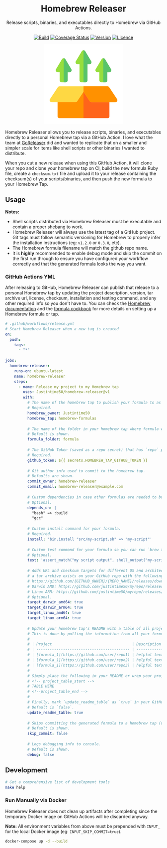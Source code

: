 <div align="center">

# Homebrew Releaser

Release scripts, binaries, and executables directly to Homebrew via GitHub Actions.

[![Build](https://github.com/Justintime50/homebrew-releaser/workflows/build/badge.svg)](https://github.com/Justintime50/homebrew-releaser/actions)
[![Coverage Status](https://coveralls.io/repos/github/Justintime50/homebrew-releaser/badge.svg?branch=main)](https://coveralls.io/github/Justintime50/homebrew-releaser?branch=main)
[![Version](https://img.shields.io/github/v/tag/justintime50/homebrew-releaser)](https://github.com/justintime50/homebrew-releaser/releases)
[![Licence](https://img.shields.io/github/license/Justintime50/homebrew-releaser)](LICENSE)

<img src="https://raw.githubusercontent.com/justintime50/assets/main/src/homebrew-releaser/showcase.png" alt="Showcase">

</div>

Homebrew Releaser allows you to release scripts, binaries, and executables directly to a personal Homebrew tap via a GitHub Action. I love what the team at [GoReleaser](https://github.com/goreleaser/goreleaser) did and wanted to replicate that on a smaller and simpler scale for items like shell scripts or other binaries I wanted to distribute.

When you cut a new release when using this GitHub Action, it will clone your repo and clone your homebrew tap on CI, build the new formula Ruby file, create a `checksum.txt` file and upload it to your release containing the checksum(s) of your scripts/binaries, and then push the new formula to your Homebrew Tap.

## Usage

**Notes:**

* Shell scripts distributed via Homebrew Releaser must be executable and contain a proper shebang to work.
* Homebrew Releaser will always use the latest tag of a GitHub project. Git tags must follow semantic versioning for Homebrew to properly infer the installation instructions (eg: `v1.2.0` or `0.3.0`, etc).
* The Homebrew formula filename will match the github repo name.
* It is **highly** recommended to enable debug mode and skip the commit on the first run through to ensure you have configured your workflow correctly and that the generated formula looks the way you want.

### GitHub Actions YML

After releasing to GitHub, Homebrew Releaser can publish that release to a personal Homebrew tap by updating the project description, version, tar archive url, license, checksum, installation and testing command, and any other required info so you don't have to. You can check the [Homebrew documentation](https://docs.brew.sh/) and the [formula cookbook](https://docs.brew.sh/Formula-Cookbook) for more details on setting up a Homebrew formula or tap.

```yml
# .github/workflows/release.yml
# Start Homebrew Releaser when a new tag is created
on:
  push:
    tags:
      - "*"

jobs:
  homebrew-releaser:
    runs-on: ubuntu-latest
    name: homebrew-releaser
    steps:
      - name: Release my project to my Homebrew tap
        uses: Justintime50/homebrew-releaser@v1
        with:
          # The name of the homebrew tap to publish your formula to as it appears on GitHub.
          # Required.
          homebrew_owner: Justintime50
          homebrew_tap: homebrew-formulas

          # The name of the folder in your homebrew tap where formula will be committed to.
          # Default is shown.
          formula_folder: formula

          # The GitHub Token (saved as a repo secret) that has `repo` permissions for the homebrew tap you want to release to.
          # Required.
          github_token: ${{ secrets.HOMEBREW_TAP_GITHUB_TOKEN }}

          # Git author info used to commit to the homebrew tap.
          # Defaults are shown.
          commit_owner: homebrew-releaser
          commit_email: homebrew-releaser@example.com

          # Custom dependencies in case other formulas are needed to build the current one.
          # Optional.
          depends_on: |
            "bash" => :build
            "gcc"

          # Custom install command for your formula.
          # Required.
          install: 'bin.install "src/my-script.sh" => "my-script"'

          # Custom test command for your formula so you can run `brew test`.
          # Optional.
          test: 'assert_match("my script output", shell_output("my-script-command"))'

          # Adds URL and checksum targets for different OS and architecture pairs. This assumes 
          # a tar archive exists on your GitHub repo with the following URL pattern:
          # https://github.com/{GITHUB_OWNER}/{REPO_NAME}/releases/download/{TAG}/{REPO_NAME}-{VERSION}-{OPERATING_SYSTEM}-{ARCHITECTURE}.tar.gz'
          # Darwin AMD: https://github.com/justintime50/myrepo/releases/download/v1.2.0/myrepo-1.2.0-darwin-amd64.tar.gz
          # Linux ARM: https://github.com/justintime50/myrepo/releases/download/v1.2.0/myrepo-1.2.0-linux-arm64.tar.gz
          # Optional.
          target_darwin_amd64: true
          target_darwin_arm64: true
          target_linux_amd64: true
          target_linux_arm64: true

          # Update your homebrew tap's README with a table of all projects in the tap.
          # This is done by pulling the information from all your formula.rb files - eg:
          #
          # | Project                                    | Description  | Install                  |
          # | ------------------------------------------ | ------------ | ------------------------ |
          # | [formula_1](https://github.com/user/repo1) | helpful text | `brew install formula_1` |
          # | [formula_1](https://github.com/user/repo2) | helpful text | `brew install formula_2` |
          # | [formula_1](https://github.com/user/repo3) | helpful text | `brew install formula_3` |
          #
          # Simply place the following in your README or wrap your project in these comment tags:
          # <!-- project_table_start -->
          # TABLE HERE
          # <!--project_table_end -->
          #
          # Finally, mark `update_readme_table` as `true` in your GitHub Action config and we'll do the work of building a custom table for you.
          # Default is `false`.
          update_readme_table: true

          # Skips committing the generated formula to a homebrew tap (useful for local testing).
          # Default is shown.
          skip_commit: false

          # Logs debugging info to console.
          # Default is shown.
          debug: false
```

## Development

```bash
# Get a comprehensive list of development tools
make help
```

### Run Manually via Docker

Homebrew Releaser does not clean up artifacts after completing since the temporary Docker image on GitHub Actions will be discarded anyway.

**Note:** All environment variables from above must be prepended with `INPUT_` for the local Docker image (eg: `INPUT_SKIP_COMMIT=true`).

```bash
docker-compose up -d --build
```
